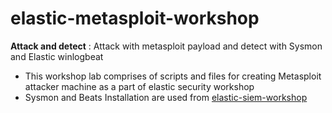 # elastic-metasploit-workshop
**Attack and detect** : Attack with metasploit payload and detect with Sysmon and Elastic winlogbeat

- This workshop lab comprises of scripts and files for creating Metasploit attacker machine as a part of elastic security workshop
- Sysmon and Beats Installation are used from [elastic-siem-workshop](https://github.com/mrebeschini/elastic-siem-workshop)
